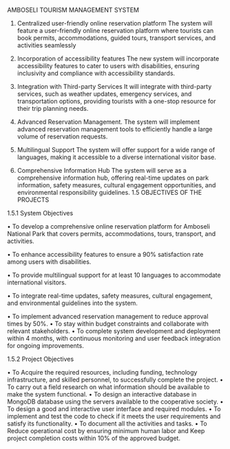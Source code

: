 AMBOSELI TOURISM MANAGEMENT SYSTEM

1.	Centralized user-friendly online reservation platform
The system will feature a user-friendly online reservation platform where tourists can book permits, accommodations, guided tours, transport services, and activities seamlessly

2.	Incorporation of accessibility features
The new system will incorporate accessibility features to cater to users with disabilities, ensuring inclusivity and compliance with accessibility standards.

3.	Integration with Third-party Services
It will integrate with third-party services, such as weather updates, emergency services, and transportation options, providing tourists with a one-stop resource for their trip planning needs.

4.	Advanced Reservation Management.
The system will implement advanced reservation management tools to efficiently handle a large volume of reservation requests.

5.	Multilingual Support
The system will offer support for a wide range of languages, making it accessible to a diverse international visitor base.

6.	Comprehensive Information Hub
The system will serve as a comprehensive information hub, offering real-time updates on park information, safety measures, cultural engagement opportunities, and environmental responsibility guidelines.
1.5 OBJECTIVES OF THE PROJECTS

1.5.1 System Objectives

•	To develop a comprehensive online reservation platform for Amboseli National Park that covers permits, accommodations, tours, transport, and activities.

•	To enhance accessibility features to ensure a 90% satisfaction rate among users with disabilities.

•	To provide multilingual support for at least 10 languages to accommodate international visitors.

•	To integrate real-time updates, safety measures, cultural engagement, and environmental guidelines into the system.

•	To implement advanced reservation management to reduce approval times by 50%.
•	To stay within budget constraints and collaborate with relevant stakeholders.
•	To complete system development and deployment within 4 months, with continuous monitoring and user feedback integration for ongoing improvements.

1.5.2 Project Objectives

•	To Acquire the required resources, including funding, technology infrastructure, and skilled personnel, to successfully complete the project. 
•	To carry out a field research on what information should be available to make the system functional.
•	To design an interactive database in MongoDB database using the servers available to the cooperative society. 
•	To design a good and interactive user interface and required modules. 
•	To implement and test the code to check if it meets the user requirements and satisfy its functionality.
•	To document all the activities and tasks. 
•	To Reduce operational cost by ensuring minimum human labor and Keep project completion costs within 10% of the approved budget.
